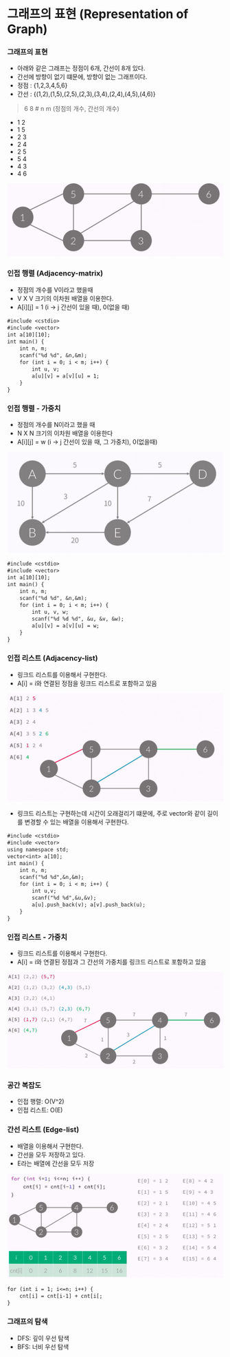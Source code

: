 # 그래프의 표현 (Representation of Graph)

### 그래프의 표현

- 아래와 같은 그래프는 정점이 6개, 간선이 8개 있다.
- 간선에 방향이 없기 떄문에, 방향이 없는 그래프이다.
- 정점 : {1,2,3,4,5,6}
- 간선 : {(1,2),(1,5),(2,5),(2,3),(3,4),(2,4),(4,5),(4,6)}

> 6 8 # n m (정점의 개수, 간선의 개수)
- 1 2
- 1 5
- 2 3
- 2 4
- 2 5
- 5 4
- 4 3
- 4 6

![그래프의표현](../image/그래프표현.png)


### 인접 행렬 (Adjacency-matrix)

- 정점의 개수를 V이라고 했을때
- V X V 크기의 이차원 배열을 이용한다.
- A[i][j] = 1 (i -> j 간선이 있을 때), 0(없을 때)


```
#include <cstdio>
#include <vector>
int a[10][10];
int main() {
    int n, m;
    scanf("%d %d", &n,&m);
    for (int i = 0; i < m; i++) {
        int u, v;
        a[u][v] = a[v][u] = 1;
    }
}
```


### 인접 행렬 - 가중치

- 정점의 개수를 N이라고 했을 때
- N X N 크기의 이차원 배열을 이용한다
- A[i][j] = w (i -> j 간선이 있을 때, 그 가중치), 0(없을때)

![가중치](../image/가중치.png)

```
#include <cstdio>
#include <vector>
int a[10][10];
int main() {
    int n, m;
    scanf("%d %d", &n,&m);
    for (int i = 0; i < m; i++) {
        int u, v, w;
        scanf("%d %d %d", &u, &v, &w);
        a[u][v] = a[v][u] = w;
    }
}
```


### 인접 리스트 (Adjacency-list)

- 링크드 리스트를 이용해서 구현한다.
- A[i] = i와 연결된 정점을 링크드 리스트로 포함하고 있음

![링크드리스트](../image/링크드리스트.png)

- 링크드 리스트는 구현하는데 시간이 오래걸리기 떄문에, 주로 vector와 같이 길이를 변경할 수 있는 배열을 이용해서 구현한다.

````
#include <cstdio>
#include <vector>
using namespace std;
vector<int> a[10];
int main() {
    int n, m;
    scanf("%d %d",&n,&m);
    for (int i = 0; i < m; i++) {
        int u,v;
        scanf("%d %d",&u,&v);
        a[u].push_back(v); a[v].push_back(u);
    }
}
````


### 인접 리스트 - 가중치

- 링크드 리스트를 이용해서 구현한다.
- A[i] = i와 연결된 정점과 그 간선의 가중치를 링크드 리스트로 포함하고 있음

![링크드리스트가중치](../image/링크드리스트가중치.png)


### 공간 복잡도

- 인접 행렬: O(V^2)
- 인접 리스트: O(E)


### 간선 리스트 (Edge-list)

- 배열을 이용해서 구현한다.
- 간선을 모두 저장하고 있다.
- E라는 배열에 간선을 모두 저장

![간선리스트](../image/간선리스트.png)

````
for (int i = 1; i<=n; i++) {
    cnt[i] = cnt[i-1] + cnt[i[;
}
````


### 그래프의 탐색

- DFS: 깊이 우선 탐색
- BFS: 너비 우선 탐색 